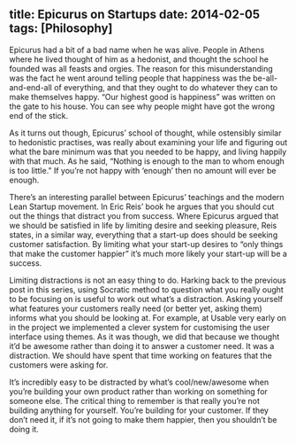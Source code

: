 title: Epicurus on Startups
date: 2014-02-05
tags: [Philosophy]
---
Epicurus had a bit of a bad name when he was alive. People in Athens where he lived thought of him as a hedonist, and thought the school he founded was all feasts and orgies. The reason for this misunderstanding was the fact he went around telling people that happiness was the be-all-and-end-all of everything, and that they ought to do whatever they can to make themselves happy. “Our highest good is happiness” was written on the gate to his house. You can see why people might have got the wrong end of the stick.
<!-- more -->
As it turns out though, Epicurus’ school of thought, while ostensibly similar to hedonistic practises, was really about examining your life and figuring out what the bare minimum was that you needed to be happy, and living happily with that much. As he said, “Nothing is enough to the man to whom enough is too little.” If you’re not happy with ‘enough’ then no amount will ever be enough.

There’s an interesting parallel between Epicurus’ teachings and the modern Lean Startup movement. In Eric Reis’ book he argues that you should cut out the things that distract you from success. Where Epicurus argued that we should be satisfied in life by limiting desire and seeking pleasure, Reis states, in a similar way, everything that a start-up does should be seeking customer satisfaction. By limiting what your start-up desires to “only things that make the customer happier” it’s much more likely your start-up will be a success.

Limiting distractions is not an easy thing to do. Harking back to the previous post in this series, using Socratic method to question what you really ought to be focusing on is useful to work out what’s a distraction. Asking yourself what features your customers really need (or better yet, asking them) informs what you should be looking at. For example, at Usable very early on in the project we implemented a clever system for customising the user interface using themes. As it was though, we did that because we thought it’d be awesome rather than doing it to answer a customer need. It was a distraction. We should have spent that time working on features that the customers were asking for.

It’s incredibly easy to be distracted by what’s cool/new/awesome when you’re building your own product rather than working on something for someone else. The critical thing to remember is that really you’re not building anything for yourself. You’re building for your customer. If they don’t need it, if it’s not going to make them happier, then you shouldn’t be doing it.